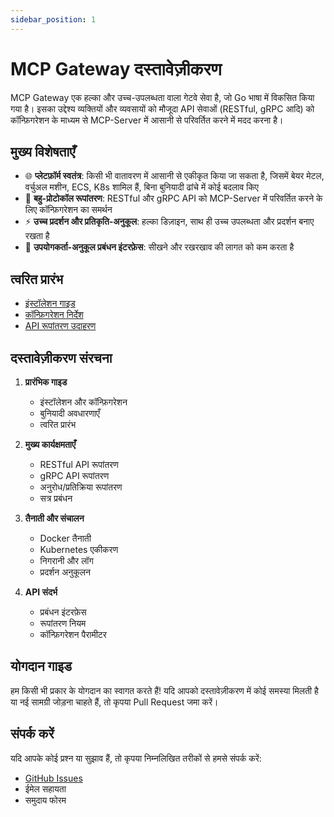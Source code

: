 ```yaml
---
sidebar_position: 1
---
```


# MCP Gateway दस्तावेज़ीकरण

MCP Gateway एक हल्का और उच्च-उपलब्धता वाला गेटवे सेवा है, जो Go भाषा में विकसित किया गया है। इसका उद्देश्य व्यक्तियों और व्यवसायों को मौजूदा API सेवाओं (RESTful, gRPC आदि) को कॉन्फ़िगरेशन के माध्यम से MCP-Server में आसानी से परिवर्तित करने में मदद करना है।

## मुख्य विशेषताएँ

- 🌐 **प्लेटफ़ॉर्म स्वतंत्र**: किसी भी वातावरण में आसानी से एकीकृत किया जा सकता है, जिसमें बेयर मेटल, वर्चुअल मशीन, ECS, K8s शामिल हैं, बिना बुनियादी ढांचे में कोई बदलाव किए
- 🔁 **बहु-प्रोटोकॉल रूपांतरण**: RESTful और gRPC API को MCP-Server में परिवर्तित करने के लिए कॉन्फ़िगरेशन का समर्थन
- ⚡️ **उच्च प्रदर्शन और प्रतिकृति-अनुकूल**: हल्का डिज़ाइन, साथ ही उच्च उपलब्धता और प्रदर्शन बनाए रखता है
- 🧭 **उपयोगकर्ता-अनुकूल प्रबंधन इंटरफ़ेस**: सीखने और रखरखाव की लागत को कम करता है

## त्वरित प्रारंभ

- [इंस्टॉलेशन गाइड](/docs/getting-started/installation)
- [कॉन्फ़िगरेशन निर्देश](/docs/getting-started/configuration)
- [API रूपांतरण उदाहरण](/docs/getting-started/examples)

## दस्तावेज़ीकरण संरचना

1. **प्रारंभिक गाइड**
   - इंस्टॉलेशन और कॉन्फ़िगरेशन
   - बुनियादी अवधारणाएँ
   - त्वरित प्रारंभ

2. **मुख्य कार्यक्षमताएँ**
   - RESTful API रूपांतरण
   - gRPC API रूपांतरण
   - अनुरोध/प्रतिक्रिया रूपांतरण
   - सत्र प्रबंधन

3. **तैनाती और संचालन**
   - Docker तैनाती
   - Kubernetes एकीकरण
   - निगरानी और लॉग
   - प्रदर्शन अनुकूलन

4. **API संदर्भ**
   - प्रबंधन इंटरफ़ेस
   - रूपांतरण नियम
   - कॉन्फ़िगरेशन पैरामीटर

## योगदान गाइड

हम किसी भी प्रकार के योगदान का स्वागत करते हैं! यदि आपको दस्तावेज़ीकरण में कोई समस्या मिलती है या नई सामग्री जोड़ना चाहते हैं, तो कृपया Pull Request जमा करें।

## संपर्क करें

यदि आपके कोई प्रश्न या सुझाव हैं, तो कृपया निम्नलिखित तरीकों से हमसे संपर्क करें:

- [GitHub Issues](https://github.com/mcp-ecosystem/mcp-gateway/issues)
- ईमेल सहायता
- समुदाय फोरम 